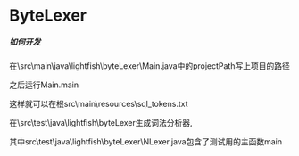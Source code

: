 # ByteLexer

##### 如何开发

在\src\main\java\lightfish\byteLexer\Main.java中的projectPath写上项目的路径

之后运行Main.main

这样就可以在根src\main\resources\sql_tokens.txt

在\src\test\java\lightfish\byteLexer生成词法分析器,

其中src\test\java\lightfish\byteLexer\NLexer.java包含了测试用的主函数main